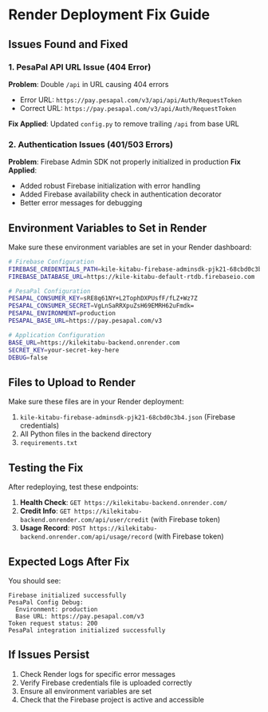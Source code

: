 # Render Deployment Fix Guide

## Issues Found and Fixed

### 1. PesaPal API URL Issue (404 Error)
**Problem**: Double `/api` in URL causing 404 errors
- Error URL: `https://pay.pesapal.com/v3/api/api/Auth/RequestToken`
- Correct URL: `https://pay.pesapal.com/v3/api/Auth/RequestToken`

**Fix Applied**: Updated `config.py` to remove trailing `/api` from base URL

### 2. Authentication Issues (401/503 Errors)
**Problem**: Firebase Admin SDK not properly initialized in production
**Fix Applied**: 
- Added robust Firebase initialization with error handling
- Added Firebase availability check in authentication decorator
- Better error messages for debugging

## Environment Variables to Set in Render

Make sure these environment variables are set in your Render dashboard:

```bash
# Firebase Configuration
FIREBASE_CREDENTIALS_PATH=kile-kitabu-firebase-adminsdk-pjk21-68cbd0c3b4.json
FIREBASE_DATABASE_URL=https://kile-kitabu-default-rtdb.firebaseio.com

# PesaPal Configuration
PESAPAL_CONSUMER_KEY=sRE8q61NY+L2TophDXPUsfF/fLZ+Wz7Z
PESAPAL_CONSUMER_SECRET=VgLnSaRRXpuZsH69EMRH62uFmdk=
PESAPAL_ENVIRONMENT=production
PESAPAL_BASE_URL=https://pay.pesapal.com/v3

# Application Configuration
BASE_URL=https://kilekitabu-backend.onrender.com
SECRET_KEY=your-secret-key-here
DEBUG=false
```

## Files to Upload to Render

Make sure these files are in your Render deployment:

1. `kile-kitabu-firebase-adminsdk-pjk21-68cbd0c3b4.json` (Firebase credentials)
2. All Python files in the backend directory
3. `requirements.txt`

## Testing the Fix

After redeploying, test these endpoints:

1. **Health Check**: `GET https://kilekitabu-backend.onrender.com/`
2. **Credit Info**: `GET https://kilekitabu-backend.onrender.com/api/user/credit` (with Firebase token)
3. **Usage Record**: `POST https://kilekitabu-backend.onrender.com/api/usage/record` (with Firebase token)

## Expected Logs After Fix

You should see:
```
Firebase initialized successfully
PesaPal Config Debug:
  Environment: production
  Base URL: https://pay.pesapal.com/v3
Token request status: 200
PesaPal integration initialized successfully
```

## If Issues Persist

1. Check Render logs for specific error messages
2. Verify Firebase credentials file is uploaded correctly
3. Ensure all environment variables are set
4. Check that the Firebase project is active and accessible
